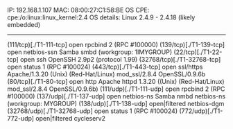 IP: 192.168.1.107
MAC: 08:00:27:C1:58:BE
OS CPE: cpe:/o:linux:linux_kernel:2.4
OS details: Linux 2.4.9 - 2.4.18 (likely embedded)


****

(111/tcp)[./T1-111-tcp]   open  rpcbind     2 (RPC #100000)
(139/tcp)[./T1-139-tcp]   open  netbios-ssn Samba smbd (workgroup: 1IMYGROUP)
(22/tcp)[./T1-22-tcp]    open  ssh         OpenSSH 2.9p2 (protocol 1.99)
(32768/tcp)[./T1-32768-tcp] open  status      1 (RPC #100024)
(443/tcp)[./T1-443-tcp]   open  ssl/https   Apache/1.3.20 (Unix)  (Red-Hat/Linux) mod_ssl/2.8.4 OpenSSL/0.9.6b
(80/tcp)[./T1-80-tcp]    open  http        Apache httpd 1.3.20 ((Unix)  (Red-Hat/Linux) mod_ssl/2.8.4 OpenSSL/0.9.6b)
(111/udp)[./T1-111-udp]   open          rpcbind     2 (RPC #100000)
(137/udp)[./T1-137-udp]   open          netbios-ns  Samba nmbd netbios-ns (workgroup: MYGROUP)
(138/udp)[./T1-138-udp]   open|filtered netbios-dgm
(32768/udp)[./T1-32768-udp] open          status      1 (RPC #100024)
(772/udp)[./T1-772-udp]   open|filtered cycleserv2
